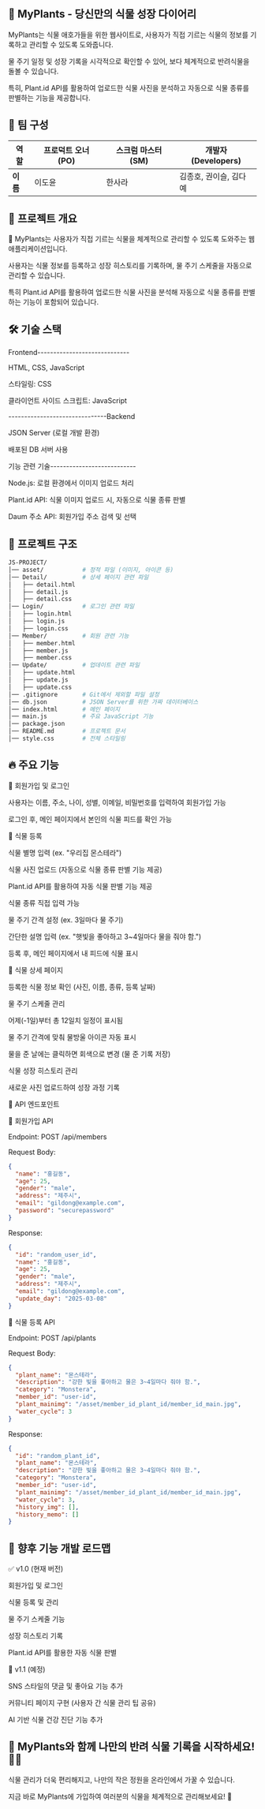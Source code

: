 ## 🌿 MyPlants - 당신만의 식물 성장 다이어리

MyPlants는 식물 애호가들을 위한 웹사이트로, 사용자가 직접 기르는 식물의 정보를 기록하고 관리할 수 있도록 도와줍니다.

물 주기 일정 및 성장 기록을 시각적으로 확인할 수 있어, 보다 체계적으로 반려식물을 돌볼 수 있습니다.

특히, Plant.id API를 활용하여 업로드한 식물 사진을 분석하고 자동으로 식물 종류를 판별하는 기능을 제공합니다.

## 👥 팀 구성

| 역할     | 프로덕트 오너 (PO) | 스크럼 마스터 (SM) | 개발자 (Developers)    |
| -------- | ------------------ | ------------------ | ---------------------- |
| **이름** | 이도윤             | 한사라             | 김종호, 권이슬, 김다예 |

## 📌 프로젝트 개요

🌱 MyPlants는 사용자가 직접 기르는 식물을 체계적으로 관리할 수 있도록 도와주는 웹 애플리케이션입니다.

사용자는 식물 정보를 등록하고 성장 히스토리를 기록하며, 물 주기 스케줄을 자동으로 관리할 수 있습니다.

특히 Plant.id API를 활용하여 업로드한 식물 사진을 분석해 자동으로 식물 종류를 판별하는 기능이 포함되어 있습니다.

## 🛠 기술 스택

Frontend-----------------------------

HTML, CSS, JavaScript

스타일링: CSS

클라이언트 사이드 스크립트: JavaScript

-------------------------------Backend

JSON Server (로컬 개발 환경)

배포된 DB 서버 사용

기능 관련 기술---------------------------

Node.js: 로컬 환경에서 이미지 업로드 처리

Plant.id API: 식물 이미지 업로드 시, 자동으로 식물 종류 판별

Daum 주소 API: 회원가입 주소 검색 및 선택

## 📁 프로젝트 구조

```bash
JS-PROJECT/
│── asset/           # 정적 파일 (이미지, 아이콘 등)
│── Detail/          # 상세 페이지 관련 파일
│   ├── detail.html
│   ├── detail.js
│   ├── detail.css
│── Login/           # 로그인 관련 파일
│   ├── login.html
│   ├── login.js
│   ├── login.css
│── Member/          # 회원 관련 기능
│   ├── member.html
│   ├── member.js
│   ├── member.css
│── Update/          # 업데이트 관련 파일
│   ├── update.html
│   ├── update.js
│   ├── update.css
│── .gitignore       # Git에서 제외할 파일 설정
│── db.json          # JSON Server를 위한 가짜 데이터베이스
│── index.html       # 메인 페이지
│── main.js          # 주요 JavaScript 기능
│── package.json
│── README.md        # 프로젝트 문서
│── style.css        # 전체 스타일링
```

## 🔥 주요 기능

🔹 회원가입 및 로그인

사용자는 이름, 주소, 나이, 성별, 이메일, 비밀번호를 입력하여 회원가입 가능

로그인 후, 메인 페이지에서 본인의 식물 피드를 확인 가능

🔹 식물 등록

식물 별명 입력 (ex. "우리집 몬스테라")

식물 사진 업로드 (자동으로 식물 종류 판별 기능 제공)

Plant.id API를 활용하여 자동 식물 판별 기능 제공

식물 종류 직접 입력 가능

물 주기 간격 설정 (ex. 3일마다 물 주기)

간단한 설명 입력 (ex. "햇빛을 좋아하고 3~4일마다 물을 줘야 함.")

등록 후, 메인 페이지에서 내 피드에 식물 표시

🔹 식물 상세 페이지

등록한 식물 정보 확인 (사진, 이름, 종류, 등록 날짜)

물 주기 스케줄 관리

어제(-1일)부터 총 12일치 일정이 표시됨

물 주기 간격에 맞춰 물방울 아이콘 자동 표시

물을 준 날에는 클릭하면 회색으로 변경 (물 준 기록 저장)

식물 성장 히스토리 관리

새로운 사진 업로드하여 성장 과정 기록

📡 API 엔드포인트

🔹 회원가입 API

Endpoint: POST /api/members

Request Body:

```json
{
  "name": "홍길동",
  "age": 25,
  "gender": "male",
  "address": "제주시",
  "email": "gildong@example.com",
  "password": "securepassword"
}
```

Response:

```json
{
  "id": "random_user_id",
  "name": "홍길동",
  "age": 25,
  "gender": "male",
  "address": "제주시",
  "email": "gildong@example.com",
  "update_day": "2025-03-08"
}
```

🔹 식물 등록 API

Endpoint: POST /api/plants

Request Body:

```json
{
  "plant_name": "몬스테라",
  "description": "강한 빛을 좋아하고 물은 3~4일마다 줘야 함.",
  "category": "Monstera",
  "member_id": "user-id",
  "plant_mainimg": "/asset/member_id_plant_id/member_id_main.jpg",
  "water_cycle": 3
}
```

Response:

```json
{
  "id": "random_plant_id",
  "plant_name": "몬스테라",
  "description": "강한 빛을 좋아하고 물은 3~4일마다 줘야 함.",
  "category": "Monstera",
  "member_id": "user-id",
  "plant_mainimg": "/asset/member_id_plant_id/member_id_main.jpg",
  "water_cycle": 3,
  "history_img": [],
  "history_memo": []
}
```

## 🚀 향후 기능 개발 로드맵

✅ v1.0 (현재 버전)

회원가입 및 로그인

식물 등록 및 관리

물 주기 스케줄 기능

성장 히스토리 기록

Plant.id API를 활용한 자동 식물 판별

🚀 v1.1 (예정)

SNS 스타일의 댓글 및 좋아요 기능 추가

커뮤니티 페이지 구현 (사용자 간 식물 관리 팁 공유)

AI 기반 식물 건강 진단 기능 추가

## 🎯 MyPlants와 함께 나만의 반려 식물 기록을 시작하세요! 🌱✨

식물 관리가 더욱 편리해지고, 나만의 작은 정원을 온라인에서 가꿀 수 있습니다.

지금 바로 MyPlants에 가입하여 여러분의 식물을 체계적으로 관리해보세요! 🚀
